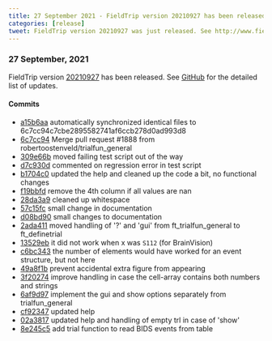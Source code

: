 ```yaml
---
title: 27 September 2021 - FieldTrip version 20210927 has been released
categories: [release]
tweet: FieldTrip version 20210927 was just released. See http://www.fieldtriptoolbox.org/#27-september-2021
---
```


### 27 September, 2021

FieldTrip version [20210927](http://github.com/fieldtrip/fieldtrip/releases/tag/20210927) has been released.
See [GitHub](https://github.com/fieldtrip/fieldtrip/compare/20210924...20210927) for the detailed list of updates.

#### Commits

- [a15b6aa](http://github.com/fieldtrip/fieldtrip/commit/a15b6aa) automatically synchronized identical files to 6c7cc94c7cbe2895582741af6ccb278d0ad993d8
- [6c7cc94](http://github.com/fieldtrip/fieldtrip/commit/6c7cc94) Merge pull request #1888 from robertoostenveld/trialfun_general
- [309e66b](http://github.com/fieldtrip/fieldtrip/commit/309e66b) moved failing test script out of the way
- [d7c930d](http://github.com/fieldtrip/fieldtrip/commit/d7c930d) commented on regression error in test script
- [b1704c0](http://github.com/fieldtrip/fieldtrip/commit/b1704c0) updated the help and cleaned up the code a bit, no functional changes
- [f19bbfd](http://github.com/fieldtrip/fieldtrip/commit/f19bbfd) remove the 4th column if all values are nan
- [28da3a9](http://github.com/fieldtrip/fieldtrip/commit/28da3a9) cleaned up whitespace
- [57c15fc](http://github.com/fieldtrip/fieldtrip/commit/57c15fc) small change in documentation
- [d08bd90](http://github.com/fieldtrip/fieldtrip/commit/d08bd90) small changes to documentation
- [2ada411](http://github.com/fieldtrip/fieldtrip/commit/2ada411) moved handling of '?' and 'gui' from ft_trialfun_general to ft_definetrial
- [13529eb](http://github.com/fieldtrip/fieldtrip/commit/13529eb) it did not work when x was `S112` (for BrainVision)
- [c6bc343](http://github.com/fieldtrip/fieldtrip/commit/c6bc343) the number of elements would have worked for an event structure, but not here
- [49a8f1b](http://github.com/fieldtrip/fieldtrip/commit/49a8f1b) prevent accidental extra figure from appearing
- [3f20274](http://github.com/fieldtrip/fieldtrip/commit/3f20274) improve handling in case the cell-array contains both numbers and strings
- [6af9d97](http://github.com/fieldtrip/fieldtrip/commit/6af9d97) implement the gui and show options separately from trialfun_general
- [cf92347](http://github.com/fieldtrip/fieldtrip/commit/cf92347) updated help
- [02a3817](http://github.com/fieldtrip/fieldtrip/commit/02a3817) updated help and handling of empty trl in case of 'show'
- [8e245c5](http://github.com/fieldtrip/fieldtrip/commit/8e245c5) add trial function to read BIDS events from table
